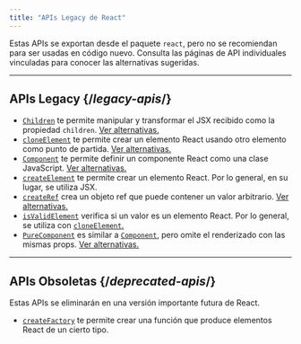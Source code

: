 ```yaml
---
title: "APIs Legacy de React"
---
```


<Intro>

Estas APIs se exportan desde el paquete `react`, pero no se recomiendan para ser usadas en código nuevo. Consulta las páginas de API individuales vinculadas para conocer las alternativas sugeridas.

</Intro>

---

## APIs Legacy {/*legacy-apis*/}

* [`Children`](/reference/react/Children) te permite manipular y transformar el JSX recibido como la propiedad `children`. [Ver alternativas.](/reference/react/Children#alternatives)
* [`cloneElement`](/reference/react/cloneElement) te permite crear un elemento React usando otro elemento como punto de partida. [Ver alternativas.](/reference/react/cloneElement#alternatives)
* [`Component`](/reference/react/Component) te permite definir un componente React como una clase JavaScript. [Ver alternativas.](/reference/react/Component#alternatives)
* [`createElement`](/reference/react/createElement) te permite crear un elemento React. Por lo general, en su lugar, se utiliza JSX.
* [`createRef`](/reference/react/createRef) crea un objeto ref que puede contener un valor arbitrario. [Ver alternativas.](/reference/react/createRef#alternatives)
* [`isValidElement`](/reference/react/isValidElement) verifica si un valor es un elemento React. Por lo general, se utiliza con [`cloneElement`.](/reference/react/cloneElement)
* [`PureComponent`](/reference/react/PureComponent) es similar a [`Component`,](/reference/react/Component) pero omite el renderizado con las mismas props. [Ver alternativas.](/reference/react/PureComponent#alternatives)


---

## APIs Obsoletas {/*deprecated-apis*/}

<Deprecated>

Estas APIs se eliminarán en una versión importante futura de React.

</Deprecated>

* [`createFactory`](/reference/react/createFactory) te permite crear una función que produce elementos React de un cierto tipo.
